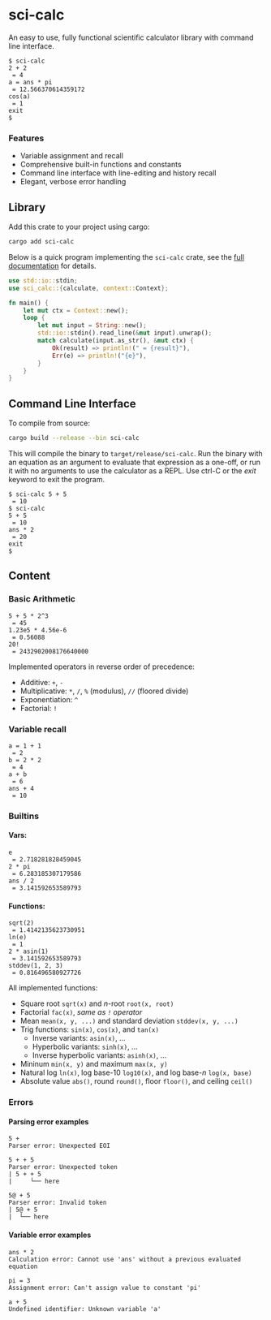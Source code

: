 # sci-calc

An easy to use, fully functional scientific calculator library with command line interface.

```
$ sci-calc
2 + 2
 = 4
a = ans * pi
 = 12.566370614359172
cos(a)
 = 1
exit
$
```

### Features

-   Variable assignment and recall
-   Comprehensive built-in functions and constants
-   Command line interface with line-editing and history recall
-   Elegant, verbose error handling

## Library

Add this crate to your project using cargo:

```sh
cargo add sci-calc
```

Below is a quick program implementing the `sci-calc` crate, see the [full documentation](https://docs.rs/sci-calc/latest/sci_calc/) for details.

```rust
use std::io::stdin;
use sci_calc::{calculate, context::Context};

fn main() {
	let mut ctx = Context::new();
	loop {
		let mut input = String::new();
		std::io::stdin().read_line(&mut input).unwrap();
		match calculate(input.as_str(), &mut ctx) {
			Ok(result) => println!(" = {result}"),
			Err(e) => println!("{e}"),
		}
	}
}
```

## Command Line Interface

To compile from source:

```sh
cargo build --release --bin sci-calc
```

This will compile the binary to `target/release/sci-calc`. Run the binary with an equation as an argument to evaluate that expression as a one-off, or run it with no arguments to use the calculator as a REPL. Use ctrl-C or the _exit_ keyword to exit the program.

```
$ sci-calc 5 + 5
 = 10
$ sci-calc
5 + 5
 = 10
ans * 2
 = 20
exit
$
```

## Content

### Basic Arithmetic

```
5 + 5 * 2^3
 = 45
1.23e5 * 4.56e-6
 = 0.56088
20!
 = 2432902008176640000
```

Implemented operators in reverse order of precedence:

-   Additive: `+`, `-`
-   Multiplicative: `*`, `/`, `%` (modulus), `//` (floored divide)
-   Exponentiation: `^`
-   Factorial: `!`

### Variable recall

```
a = 1 + 1
 = 2
b = 2 * 2
 = 4
a + b
 = 6
ans + 4
 = 10
```

### Builtins

#### Vars:

```
e
 = 2.718281828459045
2 * pi
 = 6.283185307179586
ans / 2
 = 3.141592653589793
```

#### Functions:

```
sqrt(2)
 = 1.4142135623730951
ln(e)
 = 1
2 * asin(1)
 = 3.141592653589793
stddev(1, 2, 3)
 = 0.816496580927726
```

All implemented functions:

-   Square root `sqrt(x)` and _n_-root `root(x, root)`
-   Factorial `fac(x)`, _same as `!` operator_
-   Mean `mean(x, y, ...)` and standard deviation `stddev(x, y, ...)`
-   Trig functions: `sin(x)`, `cos(x)`, and `tan(x)`
    -   Inverse variants: `asin(x)`, ...
    -   Hyperbolic variants: `sinh(x)`, ...
    -   Inverse hyperbolic variants: `asinh(x)`, ...
-   Mininum `min(x, y)` and maximum `max(x, y)`
-   Natural log `ln(x)`, log base-10 `log10(x)`, and log base-_n_ `log(x, base)`
-   Absolute value `abs()`, round `round()`, floor `floor()`, and ceiling `ceil()`

### Errors

#### Parsing error examples

```
5 +
Parser error: Unexpected EOI

5 + + 5
Parser error: Unexpected token
| 5 + + 5
|     └── here

5@ + 5
Parser error: Invalid token
| 5@ + 5
|  └── here
```

#### Variable error examples

```
ans * 2
Calculation error: Cannot use 'ans' without a previous evaluated equation

pi = 3
Assignment error: Can't assign value to constant 'pi'

a + 5
Undefined identifier: Unknown variable 'a'

```
